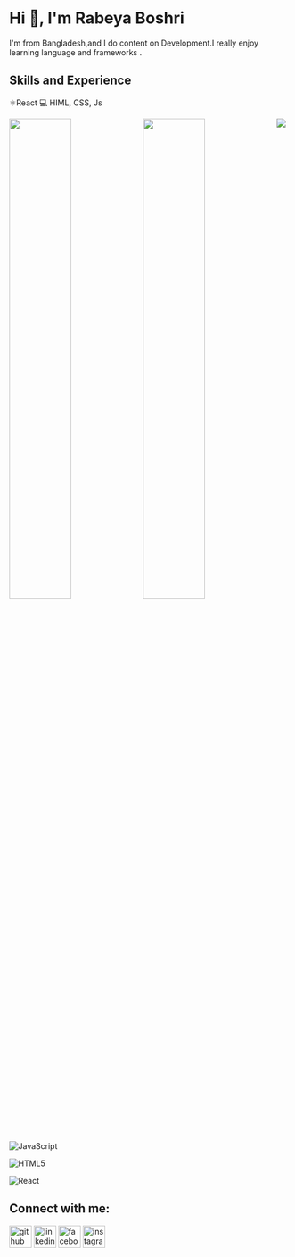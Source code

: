 # Hi 👋, I'm Rabeya Boshri

I'm from Bangladesh,and I do content on Development.I really enjoy learning language and frameworks .

## Skills and Experience
⚛️React
💻 HIML, CSS, Js


<img align="left" width="47%" src="https://github-readme-stats.vercel.app/api?username=rabeya003&show_icons=true&theme=radical" />

<img align="left" width="47%" src="https://github-readme-stats.vercel.app/api/top-langs/?username=rabeya003&layout=compact" />

<img  src="https://img.shields.io/badge/node.js-6DA55F?style=for-the-badge&logo=node.js&logoColor=white" />

![JavaScript](https://img.shields.io/badge/javascript-%23323330.svg?style=for-the-badge&logo=javascript&logoColor=%23F7DF1E)

![HTML5](https://img.shields.io/badge/html5-%23E34F26.svg?style=for-the-badge&logo=html5&logoColor=white)

![React](https://img.shields.io/badge/react-%2320232a.svg?style=for-the-badge&logo=react&logoColor=%2361DAFB)

## Connect with me:
[<img src='https://cdn.jsdelivr.net/npm/simple-icons@3.0.1/icons/github.svg' alt='github' height='40'>](https://github.com/rabeya003)  [<img src='https://cdn.jsdelivr.net/npm/simple-icons@3.0.1/icons/linkedin.svg' alt='linkedin' height='40'>](https://www.linkedin.com/in/rabeya-boshri-mou/)  [<img src='https://cdn.jsdelivr.net/npm/simple-icons@3.0.1/icons/facebook.svg' alt='facebook' height='40'>](https://www.facebook.com/rboshri.mou)  [<img src='https://cdn.jsdelivr.net/npm/simple-icons@3.0.1/icons/instagram.svg' alt='instagram' height='40'>](https://www.instagram.com/rboshri.mou/)  

